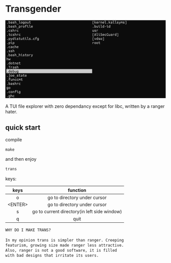 # Transgender

![](img/trans.png)

A TUI file explorer with zero dependancy except for libc, written by a ranger hater.

## quick start

compile
```
make
```

and then enjoy
```bash
trans
```

keys:

|keys|function|
|:---:|:---:|
|o|go to directory under cursor|
|\<ENTER\>|go to directory under cursor|
|s|go to current directory(in left side window)|
|q|quit|


```
WHY DO I MAKE TRANS?

In my opinion trans is simpler than ranger. Creeping
featurism, growing size made ranger less attractive. 
Also, ranger is not a good software, it is filled
with bad designs that irritate its users.
```
